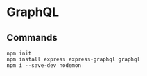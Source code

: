 # GraphQL


## Commands
```
npm init
npm install express express-graphql graphql
npm i --save-dev nodemon
```
